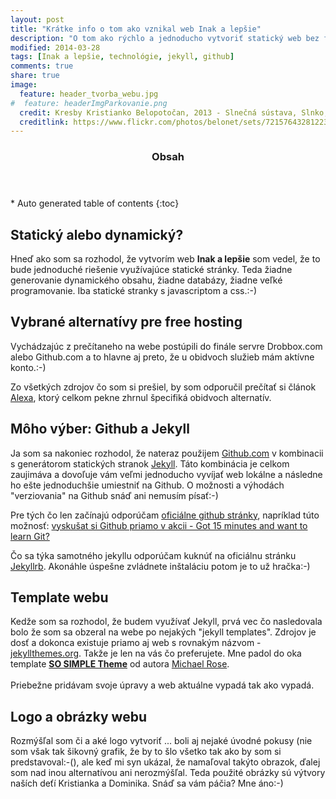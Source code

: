 ```yaml
---
layout: post
title: "Krátke info o tom ako vznikal web Inak a lepšie"
description: "O tom ako rýchlo a jednoducho vytvoriť statický web bez finančných nákladov"
modified: 2014-03-28
tags: [Inak a lepšie, technológie, jekyll, github]
comments: true
share: true
image:
  feature: header_tvorba_webu.jpg
#  feature: headerImgParkovanie.png
  credit: Kresby Kristianko Belopotočan, 2013 - Slnečná sústava, Slnko, Na pláži
  creditlink: https://www.flickr.com/photos/belonet/sets/72157643281223573/
---
```


<section id="table-of-contents" class="toc">
  <header>
    <h3>Obsah</h3>
  </header>
<div id="drawer" markdown="1">
*  Auto generated table of contents
{:toc}
</div>
</section><!-- /#table-of-contents -->

## Statický alebo dynamický?

Hneď ako som sa rozhodol, že vytvorím web **Inak a lepšie** som vedel, že to bude jednoduché riešenie využívajúce statické stránky. Teda žiadne generovanie dynamického obsahu, žiadne databázy, žiadne veľké programovanie. Iba statické stranky s javascriptom a css.:-)

## Vybrané alternatívy pre free hosting

Vychádzajúc z prečítaneho na webe postúpili do finále servre Drobbox.com alebo Github.com a to hlavne aj preto, že u obidvoch služieb mám aktívne konto.:-) 

Zo všetkých zdrojov čo som si prešiel, by som odporučil prečítať si článok [Alexa](http://alexcican.com/post/guide-hosting-website-dropbox-github/), ktorý celkom pekne zhrnul špecifiká obidvoch alternatív.

## Môho výber: Github a Jekyll

Ja som sa nakoniec rozhodol, že nateraz použijem [Github.com](http://www.github.com) v kombinacii s generátorom statických stranok [Jekyll](http://jekyllthemes.org/).
Táto kombinácia je celkom zaujimáva a dovoľuje vám veľmi jednoducho vyvíjať web lokálne a následne ho ešte jednoduchšie umiestniť na Github. O možnosti a výhodách "verziovania" na Github snáď ani nemusím písať:-)

Pre tých čo len začínajú odporúčam [oficiálne github stránky](http://www.github.com), napríklad túto možnosť: [vyskušat si Github priamo v akcii - Got 15 minutes and want to learn Git?](http://try.github.io/levels/1/challenges/1)

Čo sa týka samotného jekyllu odporúčam kuknúť na oficiálnu stránku [Jekyllrb](http://jekyllrb.com/). Akonáhle úspešne zvládnete inštaláciu potom je to už hračka:-)

## Template webu
 
Kedže som sa rozhodol, že budem využívať Jekyll, prvá vec čo nasledovala bolo že som sa obzeral na webe po nejakých "jekyll templates". 
Zdrojov je dosť a dokonca existuje priamo aj web s rovnakým názvom - [jekyllthemes.org](http://jekyllthemes.org/). Takže je len na vás čo preferujete. Mne padol do oka template [**SO SIMPLE Theme**](http://mademistakes.com/articles/so-simple-jekyll-theme/) od autora [Michael Rose](http://mademistakes.com/).
<br><br> 
Priebežne pridávam svoje úpravy a web aktuálne vypadá tak ako vypadá.

## Logo a obrázky webu
Rozmýšľal som či a aké logo vytvoriť ... boli aj nejaké úvodné pokusy (nie som však tak šikovný grafik, že by to šlo všetko tak ako by som si predstavoval:-(), ale keď mi syn ukázal, že namaľoval takýto obrazok, ďalej som nad inou alternatívou ani nerozmýšľal. Teda použité obrázky sú výtvory naších deťí Kristianka a Dominika. Snáď sa vám páčia? Mne áno:-)
 
<br><br>  

